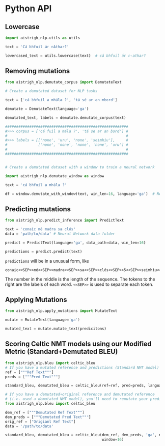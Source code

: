 Python API
==========================

Lowercase
-----------------------

```python
import aistrigh_nlp.utils as utils

text = 'Cá bhfuil ár nAthar?'

lowercased_text = utils.lowercase(text)  # cá bhfuil ár n-athar?
```


Removing mutations
--------------------
```python
from aistrigh_nlp.demutate_corpus import DemutateText

# Create a demutated dataset for NLP tasks

text = ['cá bhfuil a mhála ?', 'tá sé ar an mbord']

demutate = DemutateText(language='ga')

demutated_text, labels = demutate.demutate_corpus(text)

########################################################
#>>> corpus = ['cá fuil a mála ?', 'tá se ar an bord'] #
#                                                      #
#>>> labels = [['none', 'uru', 'none', 'seimhiu'],     #
#              ['none', 'none', 'none', 'none', 'uru'] #
#                                                      #
########################################################


# Create a demutated dataset with a window to train a neural network

import aistrigh_nlp.demutate_window as window

text = 'cá bhfuil a mhála ?'

df = window.demutate_with_window(text, win_len=16, language='ga')  # Returns a Pandas DF object
```


Predicting mutations
------------------------
```python
from aistrigh_nlp.predict_inference import PredictText

text = 'conaic mé madra sa clós'
data = 'path/to/data' # Neural Network data folder

predict = PredictText(language='ga', data_path=data, win_len=16)

predictions = predict.predict(text)
```

`predictions` will be in a unusual form, like 
```
conaic<<SEP>>mé<<SEP>>madra<<SEP>>sa<<SEP>>clós<<SEP>>5<<SEP>>seimhiu<<SEP>>none<<SEP>>none<<SEP>>none<<SEP>>seimhiu<<SEP>>
```
The number in the middle is the length of the sequence. The tokens to the right are the labels of each word. `<<SEP>>` is used to separate each token.


Applying Mutations
------------------------
```python
from aistrigh_nlp.apply_mutations import MutateText

mutate = MutateText(language='ga')

mutated_text = mutate.mutate_text(predicitons)
```


Scoring Celtic NMT models using our Modified Metric (Standard+Demutated BLEU)
-------------------------------------------------------------------------------
```python
from aistrigh_nlp.bleu import celtic_bleu
# If you have a mutated reference and predictions (Standard NMT model)
ref = ["""Ref Text"""]
preds = ["""Pred Text"""]

standard_bleu, demutated_bleu = celtic_bleu(ref=ref, pred=preds, language='ga')
```
```python
# If you have a demutated+original reference and demutated reference
# (i.e. used a demutated NMT model), you'll need to remutate your predictions using our neural networks
from aistrigh_nlp.bleu import celtic_bleu

dem_ref = ["""Demutated Ref Text"""]
dem_preds = ["""Demutated Pred Text"""]
orig_ref = ["Origianl Ref Text"]
data = '/path/to/data'

standard_bleu, demutated_bleu = celtic_bleu(dem_ref, dem_preds, 'ga', mutated_ref=orig_ref, data=data, 
                                            window=16)
```
